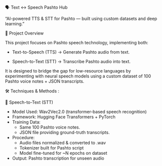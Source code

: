 🗣️ Text ↔ Speech Pashto Hub

“AI-powered TTS & STT for Pashto — built using custom datasets and deep learning.”

📌 Project Overview

This project focuses on Pashto speech technology, implementing both:

  - Text-to-Speech (TTS) → Generate Pashto audio from text.

  - Speech-to-Text (STT) → Transcribe Pashto audio into text.

It is designed to bridge the gap for low-resource languages by experimenting with neural speech models using a custom dataset of 100 Pashto voice notes + JSON transcripts.

🛠️ Techniques & Methods :

📝 Speech-to-Text (STT)

- Model Used: Wav2Vec2.0 (transformer-based speech recognition)
- Framework: Hugging Face Transformers + PyTorch
- Training Data:  
     - Same 100 Pashto voice notes.
     - JSON file providing ground-truth transcripts.
- Procedure:
     - Audio files normalized & converted to .wav
     - Tokenizer built for Pashto script
     - Model fine-tuned for ~N epochs on dataset
- Output: Pashto transcription for unseen audio
